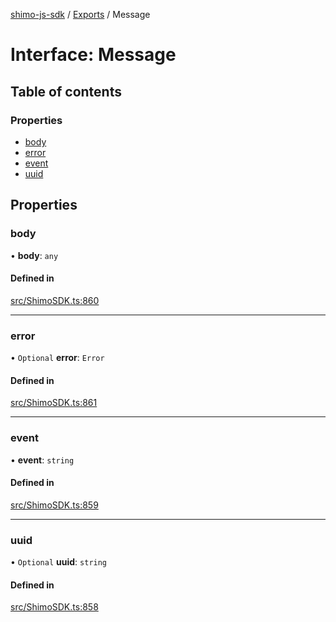 [shimo-js-sdk](/README.md) / [Exports](/modules.md) / Message

# Interface: Message

## Table of contents

### Properties

- [body](/interfaces/Message.md#body)
- [error](/interfaces/Message.md#error)
- [event](/interfaces/Message.md#event)
- [uuid](/interfaces/Message.md#uuid)

## Properties

### body

• **body**: `any`

#### Defined in

[src/ShimoSDK.ts:860](https://github.com/byte9527/shimo-js-sdk/blob/2387f1f/src/ShimoSDK.ts#L860)

___

### error

• `Optional` **error**: `Error`

#### Defined in

[src/ShimoSDK.ts:861](https://github.com/byte9527/shimo-js-sdk/blob/2387f1f/src/ShimoSDK.ts#L861)

___

### event

• **event**: `string`

#### Defined in

[src/ShimoSDK.ts:859](https://github.com/byte9527/shimo-js-sdk/blob/2387f1f/src/ShimoSDK.ts#L859)

___

### uuid

• `Optional` **uuid**: `string`

#### Defined in

[src/ShimoSDK.ts:858](https://github.com/byte9527/shimo-js-sdk/blob/2387f1f/src/ShimoSDK.ts#L858)
